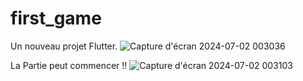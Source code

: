 
# first_game

Un nouveau projet Flutter.
![Capture d'écran 2024-07-02 003036](https://github.com/Develo17/First-Game-/assets/112075640/5582d73d-a0bd-480d-9db4-a1f07560ea99)

La Partie peut commencer !!
![Capture d'écran 2024-07-02 003103](https://github.com/Develo17/First-Game-/assets/112075640/6568c633-acf6-4067-be0d-656279b59dbf)

